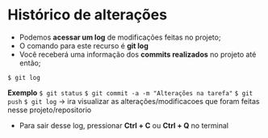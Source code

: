 # Histórico de alterações

- Podemos **acessar um log** de modificações feitas no projeto;
- O comando para este recurso é **git log**
- Você receberá uma informação dos **commits realizados** no projeto até então;

```$ git log``` 

**Exemplo**
```$ git status```
```$ git commit -a -m "Alterações na tarefa"```
```$ git push```
```$ git log``` -> ira visualizar as alterações/modificacoes que foram feitas nesse projeto/repositorio

- Para sair desse log, pressionar **Ctrl + C** ou **Ctrl + Q** no terminal